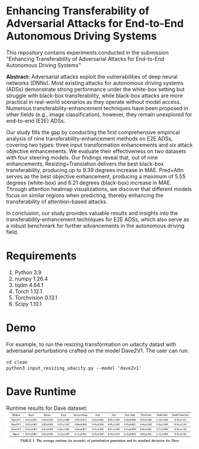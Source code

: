 # Enhancing Transferability of Adversarial Attacks for End-to-End Autonomous Driving Systems
This repository contains experiments conducted in the submission "Enhancing Transferability of Adversarial Attacks for End-to-End Autonomous Driving Systems"

**Abstract:** Adversarial attacks exploit the vulnerabilities of deep neural networks (DNNs). Most existing attacks for autonomous driving systems (ADSs) demonstrate strong performance under the white-box setting but struggle with black-box transferability, while black-box attacks are more practical in real-world scenarios as they operate without model access. Numerous transferability-enhancement techniques have been proposed in other fields (e.g., image classification), however, they remain unexplored for end-to-end (E2E) ADSs.  

Our study fills the gap by conducting the first comprehensive empirical analysis of nine transferability-enhancement methods on E2E ADSs, covering two types: three input transformation enhancements and six attack objective enhancements. We evaluate their effectiveness on two datasets with four steering models. Our findings reveal that, out of nine enhancements, Resizing+Translation delivers the best black-box transferability, producing up to 9.39 degrees increase in MAE. Pred+Attn serves as the best objective enhancement, producing a maximum of 5.55 degrees (white-box) and 6.21 degrees (black-box) increase in MAE.  Through attention heatmap visualizations, we discover that different models focus on similar regions when predicting, thereby enhancing the transferability of attention-based attacks.

In conclusion, our study provides valuable results and insights into the transferability-enhancement techniques for E2E ADSs, which also serve as a robust benchmark for further advancements in the autonomous driving field.

# Requirements
1. Python 3.9
2. numpy 1.26.4
3. tqdm 4.64.1
4. Torch 1.12.1
5. Torchvision 0.13.1
6. Scipy 1.10.1

# Demo
For example, to run the resizing transformation on udacity datast with adversarial perturbations crafted on the model Dave2V1. The user can run:
```
cd clean
python3 input_resizing_udacity.py --model 'dave2v1'
```

# Dave Runtime
Runtime results for Dave dataset:
![alt text](https://github.com/EnhanceRepo/EnhanceTransferability/blob/main/Dave_runtime.png)

